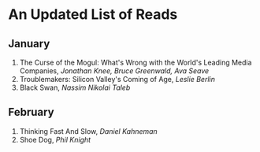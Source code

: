 # An Updated List of Reads

## January
1. The Curse of the Mogul: What's Wrong with the World's Leading Media Companies, *Jonathan Knee, Bruce Greenwald, Ava Seave*
2. Troublemakers: Silicon Valley's Coming of Age, *Leslie Berlin*
3. Black Swan, *Nassim Nikolai Taleb*

## February
1. Thinking Fast And Slow, *Daniel Kahneman*
2. Shoe Dog, *Phil Knight*

